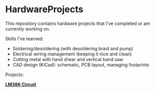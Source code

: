 # HardwareProjects

This repository contains hardware projects that I've completed or am currently working on.

Skills I've learned:
* Soldering/desoldering (with desoldering braid and pump)
* Electrical wiring management (keeping it nice and clean)
* Cutting metal with hand shear and vertical band saw
* CAD design (KiCad): schematic, PCB layout, managing footprints

Projects:

**[LM386 Circuit](https://github.com/alainlou/HardwareProjects/tree/master/LM386%20Amp%20Circuit)**

